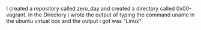 I created a repository called zero_day and created a directory called 0x00-vagrant.
In the Directory i wrote the output of typing the command uname in the ubuntu virtual box and the output i got was "Linux"
